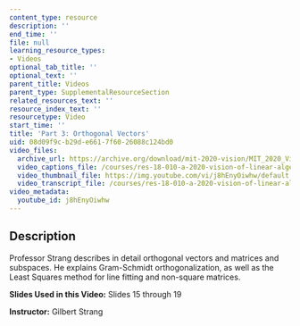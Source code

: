 ```yaml
---
content_type: resource
description: ''
end_time: ''
file: null
learning_resource_types:
- Videos
optional_tab_title: ''
optional_text: ''
parent_title: Videos
parent_type: SupplementalResourceSection
related_resources_text: ''
resource_index_text: ''
resourcetype: Video
start_time: ''
title: 'Part 3: Orthogonal Vectors'
uid: 08d09f9c-b29d-e661-7f60-26088c124bd0
video_files:
  archive_url: https://archive.org/download/mit-2020-vision/MIT_2020_Vision_Part_3_300k.mp4
  video_captions_file: /courses/res-18-010-a-2020-vision-of-linear-algebra-spring-2020/445758ba606b5bfb8f53949e24f7958e_j8hEnyOiwhw.vtt
  video_thumbnail_file: https://img.youtube.com/vi/j8hEnyOiwhw/default.jpg
  video_transcript_file: /courses/res-18-010-a-2020-vision-of-linear-algebra-spring-2020/7c6c83ee8c0e53c4629f522bb3bca2ca_j8hEnyOiwhw.pdf
video_metadata:
  youtube_id: j8hEnyOiwhw
---
```


Description
-----------

Professor Strang describes in detail orthogonal vectors and matrices and subspaces. He explains Gram-Schmidt orthogonalization, as well as the Least Squares method for line fitting and non-square matrices.

**Slides Used in this Video:** Slides 15 through 19

**Instructor:** Gilbert Strang